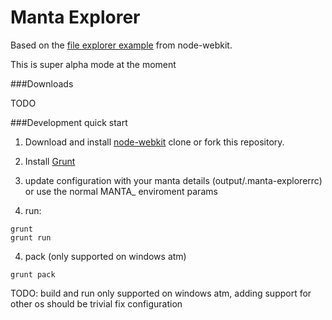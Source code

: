 Manta Explorer
==============

Based on the [file explorer example](https://github.com/zcbenz/nw-sample-apps/tree/master/file-explorer) from node-webkit.

This is super alpha mode at the moment

###Downloads

TODO

###Development quick start

1. Download and install [node-webkit](https://github.com/rogerwang/node-webkit#downloads)
clone or fork this repository.

2. Install [Grunt](http://gruntjs.com/)

3. update configuration with your manta details (output/.manta-explorerrc) or use the normal MANTA_ enviroment params

3. run:
```
grunt
grunt run
```

4. pack (only supported on windows atm)
```
grunt pack
```

TODO:
build and run only supported on windows atm, adding support for other os should be trivial
fix configuration